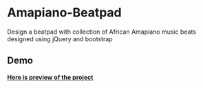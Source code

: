 # Amapiano-Beatpad
Design a beatpad with collection of African Amapiano music beats designed using jQuery and bootstrap

## Demo 

**[Here is preview of the project](https://eazyguy.github.io/Amapiano-Beatpad/)**
